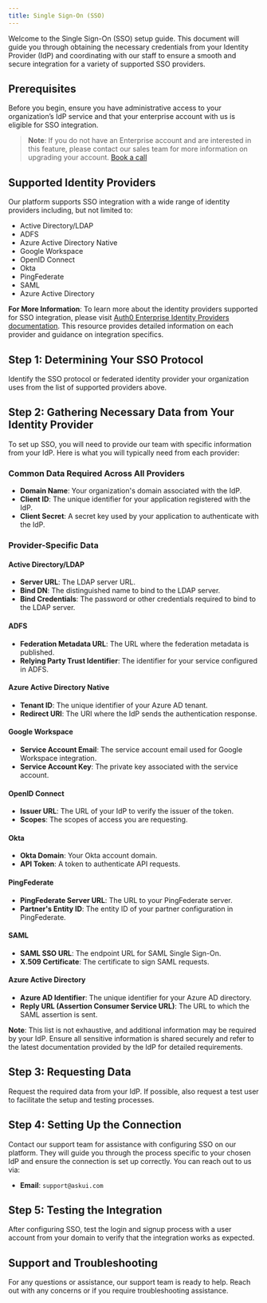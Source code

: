 ```yaml
---
title: Single Sign-On (SSO)
---
```


Welcome to the Single Sign-On (SSO) setup guide. This document will guide you through obtaining the necessary credentials from your Identity Provider (IdP) and coordinating with our staff to ensure a smooth and secure integration for a variety of supported SSO providers.

## Prerequisites

Before you begin, ensure you have administrative access to your organization’s IdP service and that your enterprise account with us is eligible for SSO integration.

> **Note**: If you do not have an Enterprise account and are interested in this feature, please contact our sales team for more information on upgrading your account.
> [Book a call](https://calendly.com/d/3m3-myw-9z7/on-enterprise-interest)

## Supported Identity Providers

Our platform supports SSO integration with a wide range of identity providers including, but not limited to:

- Active Directory/LDAP
- ADFS
- Azure Active Directory Native
- Google Workspace
- OpenID Connect
- Okta
- PingFederate
- SAML
- Azure Active Directory

**For More Information**: To learn more about the identity providers supported for SSO integration, please visit [Auth0 Enterprise Identity Providers documentation](https://auth0.com/docs/authenticate/identity-providers/enterprise-identity-providers). This resource provides detailed information on each provider and guidance on integration specifics.

## Step 1: Determining Your SSO Protocol

Identify the SSO protocol or federated identity provider your organization uses from the list of supported providers above.

## Step 2: Gathering Necessary Data from Your Identity Provider

To set up SSO, you will need to provide our team with specific information from your IdP. Here is what you will typically need from each provider:

### Common Data Required Across All Providers
- **Domain Name**: Your organization's domain associated with the IdP.
- **Client ID**: The unique identifier for your application registered with the IdP.
- **Client Secret**: A secret key used by your application to authenticate with the IdP.

### Provider-Specific Data

#### Active Directory/LDAP
- **Server URL**: The LDAP server URL.
- **Bind DN**: The distinguished name to bind to the LDAP server.
- **Bind Credentials**: The password or other credentials required to bind to the LDAP server.

#### ADFS
- **Federation Metadata URL**: The URL where the federation metadata is published.
- **Relying Party Trust Identifier**: The identifier for your service configured in ADFS.

#### Azure Active Directory Native
- **Tenant ID**: The unique identifier of your Azure AD tenant.
- **Redirect URI**: The URI where the IdP sends the authentication response.

#### Google Workspace
- **Service Account Email**: The service account email used for Google Workspace integration.
- **Service Account Key**: The private key associated with the service account.

#### OpenID Connect
- **Issuer URL**: The URL of your IdP to verify the issuer of the token.
- **Scopes**: The scopes of access you are requesting.

#### Okta
- **Okta Domain**: Your Okta account domain.
- **API Token**: A token to authenticate API requests.

#### PingFederate
- **PingFederate Server URL**: The URL to your PingFederate server.
- **Partner's Entity ID**: The entity ID of your partner configuration in PingFederate.

#### SAML
- **SAML SSO URL**: The endpoint URL for SAML Single Sign-On.
- **X.509 Certificate**: The certificate to sign SAML requests.

#### Azure Active Directory
- **Azure AD Identifier**: The unique identifier for your Azure AD directory.
- **Reply URL (Assertion Consumer Service URL)**: The URL to which the SAML assertion is sent.

**Note**: This list is not exhaustive, and additional information may be required by your IdP. Ensure all sensitive information is shared securely and refer to the latest documentation provided by the IdP for detailed requirements.

## Step 3: Requesting Data

Request the required data from your IdP. If possible, also request a test user to facilitate the setup and testing processes.

## Step 4: Setting Up the Connection

Contact our support team for assistance with configuring SSO on our platform. They will guide you through the process specific to your chosen IdP and ensure the connection is set up correctly. You can reach out to us via:

- **Email**: `support@askui.com`

## Step 5: Testing the Integration

After configuring SSO, test the login and signup process with a user account from your domain to verify that the integration works as expected.

## Support and Troubleshooting

For any questions or assistance, our support team is ready to help. Reach out with any concerns or if you require troubleshooting assistance.
